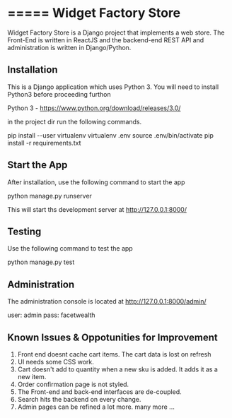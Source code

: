 =====
Widget Factory Store
=====

Widget Factory Store is a Django project that implements a web store. The
Front-End is written in ReactJS and the backend-end REST API and administration
is written in Django/Python.

Installation
-----------

This is a Django application which uses Python 3. You will need to install
Python3 before proceeding furthon

Python 3 - https://www.python.org/download/releases/3.0/

in the project dir run the following commands. 

pip install --user virtualenv
virtualenv .env
source .env/bin/activate
pip install -r requirements.txt

Start the App
-----------

After installation, use the following command to start the app

python manage.py runserver 

This will start ths development server at http://127.0.0.1:8000/

Testing 
-----------

Use the following command to test the app

python manage.py test

Administration
-----------

The administration console is located at http://127.0.0.1:8000/admin/

user: admin
pass: facetwealth

Known Issues & Oppotunities for Improvement
-----------

1) Front end doesnt cache cart items. The cart data is lost on refresh
2) UI needs some CSS work.
3) Cart doesn't add to quantity when a new sku is added. It adds it as a new item. 
4) Order confirmation page is not styled.
5) The Front-end and back-end interfaces are de-coupled.
6) Search hits the backend on every change.
7) Admin pages can be refined a lot more. 
many more ...